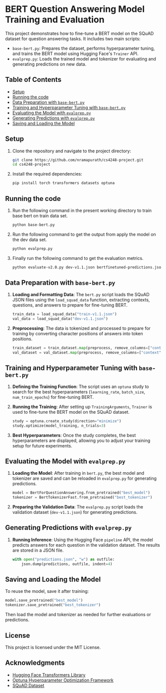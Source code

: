 
# BERT Question Answering Model Training and Evaluation

This project demonstrates how to fine-tune a BERT model on the SQuAD dataset for question answering tasks. It includes two main scripts:
- `base-bert.py`: Prepares the dataset, performs hyperparameter tuning, and trains the BERT model using Hugging Face's `Trainer` API.
- `evalprep.py`: Loads the trained model and tokenizer for evaluating and generating predictions on new data.

## Table of Contents

- [Setup](#setup)
- [Running the code](#Running-the-code)
- [Data Preparation with `base-bert.py`](#data-preparation-with-base-bertpy)
- [Training and Hyperparameter Tuning with `base-bert.py`](#training-and-hyperparameter-tuning-with-base-bertpy)
- [Evaluating the Model with `evalprep.py`](#evaluating-the-model-with-evalpreppy)
- [Generating Predictions with `evalprep.py`](#generating-predictions-with-evalpreppy)
- [Saving and Loading the Model](#saving-and-loading-the-model)

## Setup

1. Clone the repository and navigate to the project directory:

    ```bash
    git clone https://github.com/nramapurath/cs4248-project.git
    cd cs4248-project
    ```

2. Install the required dependencies:

    ```bash
    pip install torch transformers datasets optuna
    ```
## Running the code
1. Run the following command in the present working directory to train base bert on train data set.

    ```bash
    python base-bert.py
    ```
2. Run the following command to get the output from apply the model on the dev data set.
    ```bash
    python evalprep.py
    ```
3. Finally run the following command to get the evaluation metrics.
    ```bash
    python evaluate-v2.0.py dev-v1.1.json bertfinetuned-predictions.json -o eval_results.json -v
    ```

## Data Preparation with `base-bert.py`

1. **Loading and Formatting Data**: The `bert.py` script loads the SQuAD JSON files using the `load_squad_data` function, extracting contexts, questions, and answers to prepare for fine-tuning BERT.

    ```python
    train_data = load_squad_data("train-v1.1.json")
    val_data = load_squad_data("dev-v1.1.json")
    ```

2. **Preprocessing**: The data is tokenized and processed to prepare for training by converting character positions of answers into token positions.

    ```python
    train_dataset = train_dataset.map(preprocess, remove_columns=["context", "question", "answers"])
    val_dataset = val_dataset.map(preprocess, remove_columns=["context", "question", "answers"])
    ```

## Training and Hyperparameter Tuning with `base-bert.py`

1. **Defining the Training Function**: The script uses an `optuna` study to search for the best hyperparameters (`learning_rate`, `batch_size`, `num_train_epochs`) for fine-tuning BERT. 

2. **Running the Training**: After setting up `TrainingArguments`, `Trainer` is used to fine-tune the BERT model on the SQuAD dataset.

    ```python
    study = optuna.create_study(direction="minimize")
    study.optimize(model_training, n_trials=3)
    ```

3. **Best Hyperparameters**: Once the study completes, the best hyperparameters are displayed, allowing you to adjust your training setup for future experiments.

## Evaluating the Model with `evalprep.py`

1. **Loading the Model**: After training in `bert.py`, the best model and tokenizer are saved and can be reloaded in `evalprep.py` for generating predictions.

    ```python
    model = BertForQuestionAnswering.from_pretrained("best_model")
    tokenizer = BertTokenizerFast.from_pretrained("best_tokenizer")
    ```

2. **Preparing the Validation Data**: The `evalprep.py` script loads the validation dataset (`dev-v1.1.json`) for generating predictions.

## Generating Predictions with `evalprep.py`

1. **Running Inference**: Using the Hugging Face `pipeline` API, the model predicts answers for each question in the validation dataset. The results are stored in a JSON file.

    ```python
    with open("predictions.json", "w") as outfile:
        json.dump(predictions, outfile, indent=4)
    ```

## Saving and Loading the Model

To reuse the model, save it after training:

```python
model.save_pretrained("best_model")
tokenizer.save_pretrained("best_tokenizer")
```

Then load the model and tokenizer as needed for further evaluations or predictions.

## License

This project is licensed under the MIT License.

## Acknowledgments

- [Hugging Face Transformers Library](https://github.com/huggingface/transformers)
- [Optuna Hyperparameter Optimization Framework](https://github.com/optuna/optuna)
- [SQuAD Dataset](https://rajpurkar.github.io/SQuAD-explorer/)
